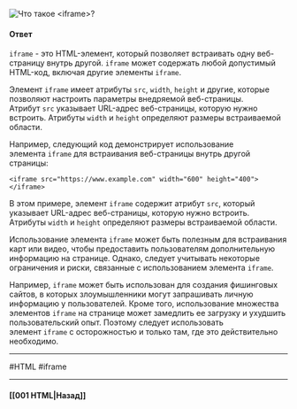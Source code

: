 ![Что такое `<iframe>`?](https://youtu.be/VYQl2GhbCUs?t=415)

#### Ответ

`iframe` - это HTML-элемент, который позволяет встраивать одну веб-страницу внутрь другой. `iframe` может содержать любой допустимый HTML-код, включая другие элементы `iframe`.

Элемент `iframe` имеет атрибуты `src`, `width`, `height` и другие, которые позволяют настроить параметры внедряемой веб-страницы. Атрибут `src` указывает URL-адрес веб-страницы, которую нужно встроить. Атрибуты `width` и `height` определяют размеры встраиваемой области.

Например, следующий код демонстрирует использование элемента `iframe` для встраивания веб-страницы внутрь другой страницы:

```
<iframe src="https://www.example.com" width="600" height="400"></iframe>
```

В этом примере, элемент `iframe` содержит атрибут `src`, который указывает URL-адрес веб-страницы, которую нужно встроить. Атрибуты `width` и `height` определяют размеры встраиваемой области.

Использование элемента `iframe` может быть полезным для встраивания карт или видео, чтобы предоставить пользователям дополнительную информацию на странице. Однако, следует учитывать некоторые ограничения и риски, связанные с использованием элемента `iframe`.

Например, `iframe` может быть использован для создания фишинговых сайтов, в которых злоумышленники могут запрашивать личную информацию у пользователей. Кроме того, использование множества элементов `iframe` на странице может замедлить ее загрузку и ухудшить пользовательский опыт. Поэтому следует использовать элемент `iframe` с осторожностью и только там, где это действительно необходимо.

___
#HTML #iframe 

___

#### [[001 HTML|Назад]]